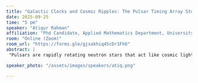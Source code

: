 ```yaml
---
title: "Galactic Clocks and Cosmic Ripples: The Pulsar Timing Array Story"
date: 2025-09-25
time: "5 pm"
speaker: "Atiqur Rahman"
affiliation: "Phd Candidate, Applied Mathematics Department, University of Cape Town"
room: "Online (Zoom)"
room_url: "https://forms.gle/gjsakhiq45cDr1Fh6"
abstract: |
 "Pulsars are rapidly rotating neutron stars that act like cosmic lighthouses, emitting beams of radio waves that sweep past Earth with extraordinary regularity. Some of these, the millisecond pulsars, rival atomic clocks in their timing precision. By carefully tracking the arrival times of pulses from many such objects distributed across the sky, astronomers have built a galaxy-scale observatory known as a Pulsar Timing Array (PTA). PTAs are uniquely sensitive to ultra-low-frequency (nano-Hertz) gravitational waves—ripples in spacetime generated by systems such as supermassive black hole binaries in the process of merging. In this talk, I will discuss how pulsar timing can be used to detect gravitational-wave signatures in the background. It is fascinating to see how researchers have turned our galaxy into a detector, using correlated signals across the pulsar network to reveal the presence of gravitational waves. I will also highlight the most recent results from PTA collaborations, including evidence for a stochastic gravitational-wave background, and discuss the exciting prospects for resolving individual sources in the coming years."

speaker_photo: "/assets/images/speakers/atiq.png"

---
```

